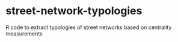 # street-network-typologies
R code to extract typologies of street networks based on centrality measurements
